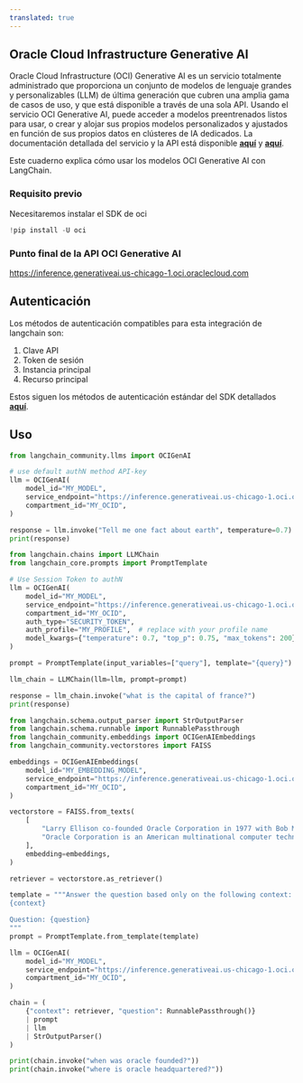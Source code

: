 ```yaml
---
translated: true
---
```


## Oracle Cloud Infrastructure Generative AI

Oracle Cloud Infrastructure (OCI) Generative AI es un servicio totalmente administrado que proporciona un conjunto de modelos de lenguaje grandes y personalizables (LLM) de última generación que cubren una amplia gama de casos de uso, y que está disponible a través de una sola API.
Usando el servicio OCI Generative AI, puede acceder a modelos preentrenados listos para usar, o crear y alojar sus propios modelos personalizados y ajustados en función de sus propios datos en clústeres de IA dedicados. La documentación detallada del servicio y la API está disponible __[aquí](https://docs.oracle.com/en-us/iaas/Content/generative-ai/home.htm)__ y __[aquí](https://docs.oracle.com/en-us/iaas/api/#/en/generative-ai/20231130/)__.

Este cuaderno explica cómo usar los modelos OCI Generative AI con LangChain.

### Requisito previo

Necesitaremos instalar el SDK de oci

```python
!pip install -U oci
```

### Punto final de la API OCI Generative AI

https://inference.generativeai.us-chicago-1.oci.oraclecloud.com

## Autenticación

Los métodos de autenticación compatibles para esta integración de langchain son:

1. Clave API
2. Token de sesión
3. Instancia principal
4. Recurso principal

Estos siguen los métodos de autenticación estándar del SDK detallados __[aquí](https://docs.oracle.com/en-us/iaas/Content/API/Concepts/sdk_authentication_methods.htm)__.

## Uso

```python
from langchain_community.llms import OCIGenAI

# use default authN method API-key
llm = OCIGenAI(
    model_id="MY_MODEL",
    service_endpoint="https://inference.generativeai.us-chicago-1.oci.oraclecloud.com",
    compartment_id="MY_OCID",
)

response = llm.invoke("Tell me one fact about earth", temperature=0.7)
print(response)
```

```python
from langchain.chains import LLMChain
from langchain_core.prompts import PromptTemplate

# Use Session Token to authN
llm = OCIGenAI(
    model_id="MY_MODEL",
    service_endpoint="https://inference.generativeai.us-chicago-1.oci.oraclecloud.com",
    compartment_id="MY_OCID",
    auth_type="SECURITY_TOKEN",
    auth_profile="MY_PROFILE",  # replace with your profile name
    model_kwargs={"temperature": 0.7, "top_p": 0.75, "max_tokens": 200},
)

prompt = PromptTemplate(input_variables=["query"], template="{query}")

llm_chain = LLMChain(llm=llm, prompt=prompt)

response = llm_chain.invoke("what is the capital of france?")
print(response)
```

```python
from langchain.schema.output_parser import StrOutputParser
from langchain.schema.runnable import RunnablePassthrough
from langchain_community.embeddings import OCIGenAIEmbeddings
from langchain_community.vectorstores import FAISS

embeddings = OCIGenAIEmbeddings(
    model_id="MY_EMBEDDING_MODEL",
    service_endpoint="https://inference.generativeai.us-chicago-1.oci.oraclecloud.com",
    compartment_id="MY_OCID",
)

vectorstore = FAISS.from_texts(
    [
        "Larry Ellison co-founded Oracle Corporation in 1977 with Bob Miner and Ed Oates.",
        "Oracle Corporation is an American multinational computer technology company headquartered in Austin, Texas, United States.",
    ],
    embedding=embeddings,
)

retriever = vectorstore.as_retriever()

template = """Answer the question based only on the following context:
{context}

Question: {question}
"""
prompt = PromptTemplate.from_template(template)

llm = OCIGenAI(
    model_id="MY_MODEL",
    service_endpoint="https://inference.generativeai.us-chicago-1.oci.oraclecloud.com",
    compartment_id="MY_OCID",
)

chain = (
    {"context": retriever, "question": RunnablePassthrough()}
    | prompt
    | llm
    | StrOutputParser()
)

print(chain.invoke("when was oracle founded?"))
print(chain.invoke("where is oracle headquartered?"))
```
